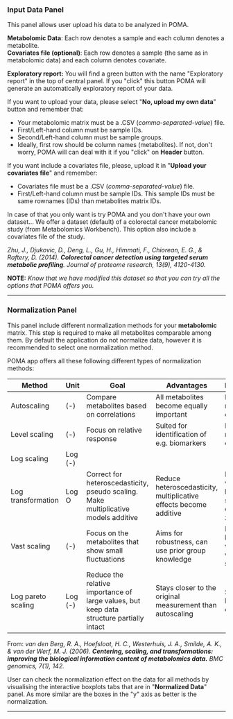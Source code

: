 
### Input Data Panel

This panel allows user upload his data to be analyzed in POMA.  

**Metabolomic Data**: Each row denotes a sample and each column denotes a metabolite.  
**Covariates file (optional)**: Each row denotes a sample (the same as in metabolomic data) and each column denotes covariate.

**Exploratory report:** You will find a green button with the name "Exploratory report" in the top of central panel. If you "click" this button POMA will generate an automatically exploratory report of your data.  

If you want to upload your data, please select "**No, upload my own data**" button and remember that:    

- Your metabolomic matrix must be a .CSV (*comma-separated-value*) file.
- First/Left-hand column must be sample IDs.
- Second/Left-hand column must be sample groups.
- Ideally, first row should be column names (metabolites). If not, don't worry, POMA will can deal with it if you "click" on **Header** button.  

If you want include a covariates file, please, upload it in "**Upload your covariates file**" and remember:

- Covariates file must be a .CSV (*comma-separated-value*) file.
- First/Left-hand column must be sample IDs. This sample IDs must be same rownames (IDs) than metabolites matrix IDs.  

In case of that you only want is try POMA and you don't have your own dataset... We offer a dataset (default) of a colorectal cancer metabolomic study (from Metabolomics Workbench). This option also include a covariates file of the study.  

_Zhu, J., Djukovic, D., Deng, L., Gu, H., Himmati, F., Chiorean, E. G., & Raftery, D. (2014). **Colorectal cancer detection using targeted serum metabolic profiling**. Journal of proteome research, 13(9), 4120-4130._  

**NOTE:** _Know that we have modified this dataset so that you can try all the options that POMA offers you._    

---

### Normalization Panel

This panel include different normalization methods for your **metabolomic** matrix. This step is required to make all metabolites comparable among them. By default the application do not normalize data, however it is recommended to select one normalization method. 

POMA app offers all these following different types of normalization methods:  

| Method 	| Unit 	| Goal 	| Advantages 	| Disadvantages 	|
|--------------------	|---------	|------------------------------------------------------------------------------------------	|-------------------------------------------------------------------	|---------------------------------------------------------------------------	|
| Autoscaling 	| (-) 	| Compare metabolites based on correlations 	| All metabolites become equally important 	| Inflation of the measurement errors 	|
| Level scaling 	| (-) 	| Focus on relative response 	| Suited for identification of e.g. biomarkers 	| Inflation of the measurement errors 	|
| Log scaling 	| Log (-) 	|  	|  	|  	|
| Log transformation 	| Log O 	| Correct for heteroscedasticity, pseudo scaling. Make multiplicative models additive 	| Reduce heteroscedasticity, multiplicative effects become additive 	| Difficulties with values with large relative standard deviation and zeros 	|
| Vast scaling 	| (-) 	| Focus on the metabolites that show small fluctuations 	| Aims for robustness, can use prior group knowledge 	| Not suited for large induced variation without group structure 	|
| Log pareto scaling 	| Log (-) 	| Reduce the relative importance of large values, but keep data structure partially intact 	| Stays closer to the original measurement than autoscaling 	| Sensitive to large fold changes 	|   


From: _van den Berg, R. A., Hoefsloot, H. C., Westerhuis, J. A., Smilde, A. K., & van der Werf, M. J. (2006). **Centering, scaling, and transformations: improving the biological information content of metabolomics data.** BMC genomics, 7(1), 142._   

User can check the normalization effect on the data for all methods by visualising the interactive boxplots tabs that are in "**Normalized Data**" panel. As more similar are the boxes in the "y" axis as better is the normalization.  

---


























